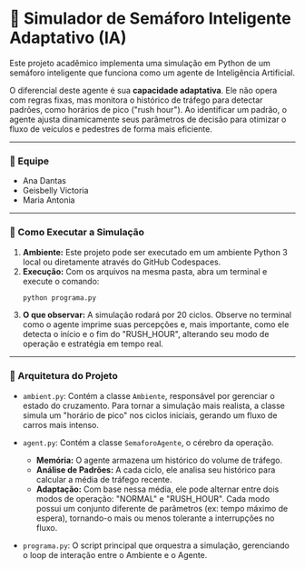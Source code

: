 # 🤖 Simulador de Semáforo Inteligente Adaptativo (IA)

Este projeto acadêmico implementa uma simulação em Python de um semáforo inteligente que funciona como um agente de Inteligência Artificial.

O diferencial deste agente é sua **capacidade adaptativa**. Ele não opera com regras fixas, mas monitora o histórico de tráfego para detectar padrões, como horários de pico ("rush hour"). Ao identificar um padrão, o agente ajusta dinamicamente seus parâmetros de decisão para otimizar o fluxo de veículos e pedestres de forma mais eficiente.

---

### 👥 Equipe
* Ana Dantas
* Geisbelly Victoria
* Maria Antonia

---

### 🚀 Como Executar a Simulação

1.  **Ambiente:** Este projeto pode ser executado em um ambiente Python 3 local ou diretamente através do GitHub Codespaces.
2.  **Execução:** Com os arquivos na mesma pasta, abra um terminal e execute o comando:
    ```bash
    python programa.py
    ```
3.  **O que observar:** A simulação rodará por 20 ciclos. Observe no terminal como o agente imprime suas percepções e, mais importante, como ele detecta o início e o fim do "RUSH_HOUR", alterando seu modo de operação e estratégia em tempo real.

---

### 📂 Arquitetura do Projeto

* `ambient.py`: Contém a classe `Ambiente`, responsável por gerenciar o estado do cruzamento. Para tornar a simulação mais realista, a classe simula um "horário de pico" nos ciclos iniciais, gerando um fluxo de carros mais intenso.

* `agent.py`: Contém a classe `SemaforoAgente`, o cérebro da operação.
    * **Memória:** O agente armazena um histórico do volume de tráfego.
    * **Análise de Padrões:** A cada ciclo, ele analisa seu histórico para calcular a média de tráfego recente.
    * **Adaptação:** Com base nessa média, ele pode alternar entre dois modos de operação: "NORMAL" e "RUSH_HOUR". Cada modo possui um conjunto diferente de parâmetros (ex: tempo máximo de espera), tornando-o mais ou menos tolerante a interrupções no fluxo.

* `programa.py`: O script principal que orquestra a simulação, gerenciando o loop de interação entre o Ambiente e o Agente.